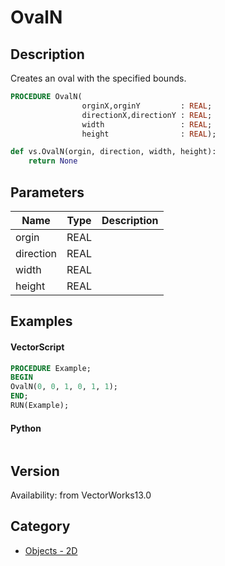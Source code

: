 # OvalN

## Description
Creates an oval with the specified bounds.

```pascal
PROCEDURE OvalN(
				orginX,orginY         : REAL;
				directionX,directionY : REAL;
				width                 : REAL;
				height                : REAL);
```

```python
def vs.OvalN(orgin, direction, width, height):
    return None
```

## Parameters
|Name|Type|Description|
|---|---|---|
|orgin|REAL|   |
|direction|REAL|   |
|width|REAL|   |
|height|REAL|   |

## Examples
#### VectorScript ####
```pascal
PROCEDURE Example;
BEGIN
OvalN(0, 0, 1, 0, 1, 1);
END;
RUN(Example);
```
#### Python ####
```python

```

## Version
Availability: from VectorWorks13.0

## Category
* [Objects - 2D](../Categories/Objects%20-%202D.md)
